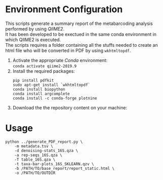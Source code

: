 Environment Configuration
===========
This scripts generate a summary report of the metabarcoding analysis performed by using *QIIME2*.  
It has been developed to be exectued in the same conda environment in which QIIME2 is executed.  
The scripts requires a folder containing all the stuffs needed to create an html file who will be converted in PDF by using `wkhtmltopdf`.  

1. Activate the appropriate *Conda* environment:  
    `conda activate qiime2-2019.9`  
2. Install the required packages:
   ```
   pip install pdfkit
   sudo apt-get install `wkhtmltopdf`
   conda install biopython
   conda install argcomplete
   conda install -c conda-forge plotnine
   ```  
3. Download the the repository content on your machine:  
   
   
Usage
=====
```
python ../generate_PDF_report.py \
    -m metadata.tsv \
    -d denoising-stats_16S.qza \
    -a rep-seqs_16S.qza \
    -T table_16S.qza \
    -t taxa-bar-plots_16S_SKLEARN.qzv \
    -b /PATH/TO/base_report/report_static.html \
    -o /PATH/TO/OUTDIR
```
